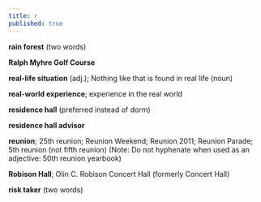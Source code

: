```yaml
---
title: r
published: true
---
```


**rain forest** (two words)

**Ralph Myhre Golf Course**

**real-life situation** (adj.); Nothing like that is found in real life (noun)

**real-world experience**; experience in the real world 

**residence hall** (preferred instead of dorm)

**residence hall advisor**

**reunion**; 25th reunion; Reunion Weekend; Reunion 2011; Reunion Parade; 5th reunion (not fifth reunion) (Note: Do not hyphenate when used as an adjective: 50th reunion yearbook)

**Robison Hall**; Olin C. Robison Concert Hall (formerly Concert Hall)

**risk taker** (two words)
